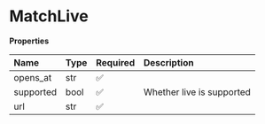 # MatchLive

**Properties**

| Name      | Type | Required | Description               |
| :-------- | :--- | :------- | :------------------------ |
| opens_at  | str  | ✅       |                           |
| supported | bool | ✅       | Whether live is supported |
| url       | str  | ✅       |                           |
